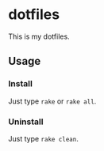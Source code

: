dotfiles
====

This is my dotfiles.

## Usage

### Install
Just type `rake` or `rake all`.

### Uninstall
Just type `rake clean`.






